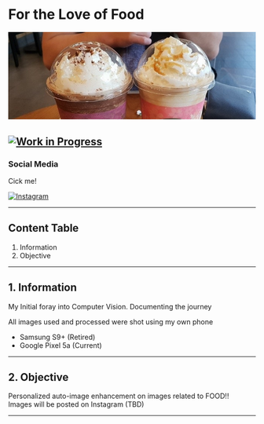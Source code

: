 # **For the Love of Food**

![Random photo from eons ago...](references/readme_banner.jpg)

[![Work in Progress](https://img.shields.io/badge/WORK_IN_PROGRESS-ITS_A_GO-GREEN.svg)](https://shields.io/)
---
### Social Media
Cick me!

[![Instagram](https://img.shields.io/badge/Instagram-E4405F?style=for-the-badge&logo=instagram&logoColor=white)](https://www.instagram.com/mimir.hygge/)

---
## Content Table
1. Information
2. Objective
---

## 1. Information

My Initial foray into Computer Vision. Documenting the journey

All images used and processed were shot using my own phone
 - Samsung S9+ (Retired)
 - Google Pixel 5a (Current)


---

## 2. Objective

Personalized auto-image enhancement on images related to FOOD!!  
Images will be posted on Instagram (TBD)


---

